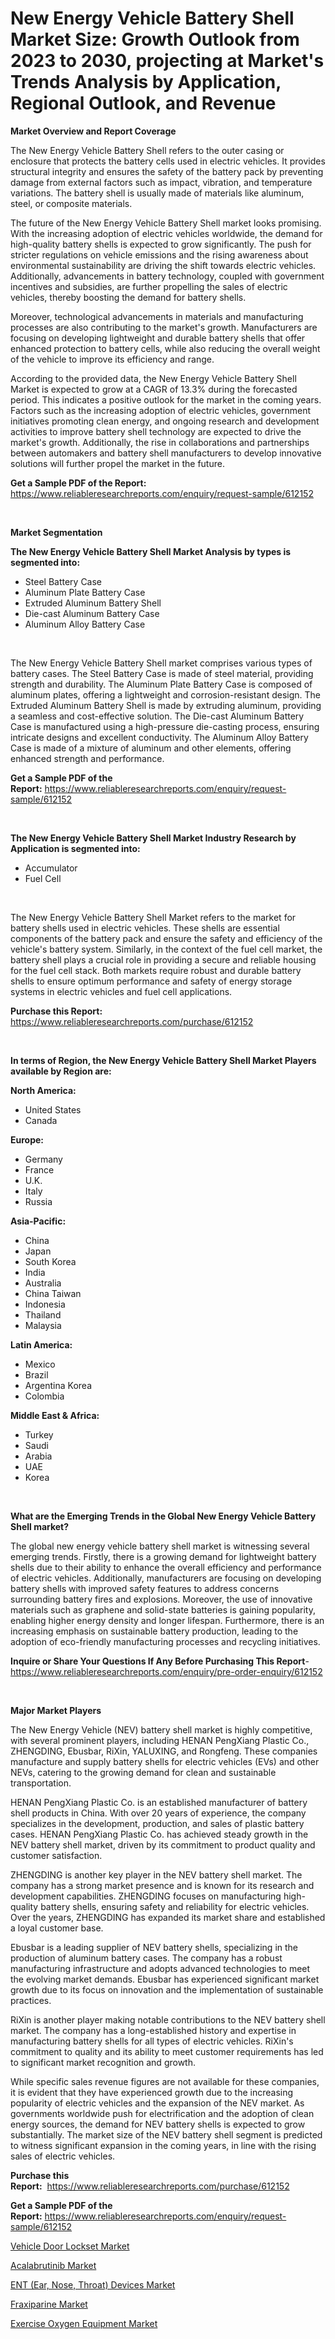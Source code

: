 <p><h1>New Energy Vehicle Battery Shell Market Size: Growth Outlook from 2023 to 2030, projecting at Market's Trends Analysis by Application, Regional Outlook, and Revenue</h1></p><p><strong>Market Overview and Report Coverage</strong></p>
<p><p>The New Energy Vehicle Battery Shell refers to the outer casing or enclosure that protects the battery cells used in electric vehicles. It provides structural integrity and ensures the safety of the battery pack by preventing damage from external factors such as impact, vibration, and temperature variations. The battery shell is usually made of materials like aluminum, steel, or composite materials.</p><p>The future of the New Energy Vehicle Battery Shell market looks promising. With the increasing adoption of electric vehicles worldwide, the demand for high-quality battery shells is expected to grow significantly. The push for stricter regulations on vehicle emissions and the rising awareness about environmental sustainability are driving the shift towards electric vehicles. Additionally, advancements in battery technology, coupled with government incentives and subsidies, are further propelling the sales of electric vehicles, thereby boosting the demand for battery shells.</p><p>Moreover, technological advancements in materials and manufacturing processes are also contributing to the market's growth. Manufacturers are focusing on developing lightweight and durable battery shells that offer enhanced protection to battery cells, while also reducing the overall weight of the vehicle to improve its efficiency and range.</p><p>According to the provided data, the New Energy Vehicle Battery Shell Market is expected to grow at a CAGR of 13.3% during the forecasted period. This indicates a positive outlook for the market in the coming years. Factors such as the increasing adoption of electric vehicles, government initiatives promoting clean energy, and ongoing research and development activities to improve battery shell technology are expected to drive the market's growth. Additionally, the rise in collaborations and partnerships between automakers and battery shell manufacturers to develop innovative solutions will further propel the market in the future.</p></p>
<p><strong>Get a Sample PDF of the Report:</strong> <a href="https://www.reliableresearchreports.com/enquiry/request-sample/612152">https://www.reliableresearchreports.com/enquiry/request-sample/612152</a></p>
<p>&nbsp;</p>
<p><strong>Market Segmentation</strong></p>
<p><strong>The New Energy Vehicle Battery Shell Market Analysis by types is segmented into:</strong></p>
<p><ul><li>Steel Battery Case</li><li>Aluminum Plate Battery Case</li><li>Extruded Aluminum Battery Shell</li><li>Die-cast Aluminum Battery Case</li><li>Aluminum Alloy Battery Case</li></ul></p>
<p>&nbsp;</p>
<p><p>The New Energy Vehicle Battery Shell market comprises various types of battery cases. The Steel Battery Case is made of steel material, providing strength and durability. The Aluminum Plate Battery Case is composed of aluminum plates, offering a lightweight and corrosion-resistant design. The Extruded Aluminum Battery Shell is made by extruding aluminum, providing a seamless and cost-effective solution. The Die-cast Aluminum Battery Case is manufactured using a high-pressure die-casting process, ensuring intricate designs and excellent conductivity. The Aluminum Alloy Battery Case is made of a mixture of aluminum and other elements, offering enhanced strength and performance.</p></p>
<p><strong>Get a Sample PDF of the Report:</strong>&nbsp;<a href="https://www.reliableresearchreports.com/enquiry/request-sample/612152">https://www.reliableresearchreports.com/enquiry/request-sample/612152</a></p>
<p>&nbsp;</p>
<p><strong>The New Energy Vehicle Battery Shell Market Industry Research by Application is segmented into:</strong></p>
<p><ul><li>Accumulator</li><li>Fuel Cell</li></ul></p>
<p>&nbsp;</p>
<p><p>The New Energy Vehicle Battery Shell Market refers to the market for battery shells used in electric vehicles. These shells are essential components of the battery pack and ensure the safety and efficiency of the vehicle's battery system. Similarly, in the context of the fuel cell market, the battery shell plays a crucial role in providing a secure and reliable housing for the fuel cell stack. Both markets require robust and durable battery shells to ensure optimum performance and safety of energy storage systems in electric vehicles and fuel cell applications.</p></p>
<p><strong>Purchase this Report:</strong>&nbsp; <a href="https://www.reliableresearchreports.com/purchase/612152">https://www.reliableresearchreports.com/purchase/612152</a></p>
<p>&nbsp;</p>
<p><strong>In terms of Region, the New Energy Vehicle Battery Shell Market Players available by Region are:</strong></p>
<p>
    <p> <strong> North America: </strong>
        <ul>
            <li>United States</li>
            <li>Canada</li>
        </ul>
        </p> 
    <p> <strong> Europe: </strong>
        <ul>
            <li>Germany</li>
            <li>France</li>
            <li>U.K.</li>
            <li>Italy</li>
            <li>Russia</li>
        </ul>
        </p> 
    <p> <strong> Asia-Pacific: </strong>
        <ul>
            <li>China</li>
            <li>Japan</li>
            <li>South Korea</li>
            <li>India</li>
            <li>Australia</li>
            <li>China Taiwan</li>
            <li>Indonesia</li>
            <li>Thailand</li>
            <li>Malaysia</li>
        </ul>
        </p> 
    <p> <strong> Latin America: </strong>
        <ul>
            <li>Mexico</li>
            <li>Brazil</li>
            <li>Argentina Korea</li>
            <li>Colombia</li>
        </ul>
        </p> 
    <p> <strong> Middle East & Africa: </strong>
        <ul>
            <li>Turkey</li>
            <li>Saudi</li>
            <li>Arabia</li>
            <li>UAE</li>
            <li>Korea</li>
        </ul>
    </p>
    </p>
<p>&nbsp;</p>
<p><strong>What are the Emerging Trends in the Global New Energy Vehicle Battery Shell market?</strong></p>
<p><p>The global new energy vehicle battery shell market is witnessing several emerging trends. Firstly, there is a growing demand for lightweight battery shells due to their ability to enhance the overall efficiency and performance of electric vehicles. Additionally, manufacturers are focusing on developing battery shells with improved safety features to address concerns surrounding battery fires and explosions. Moreover, the use of innovative materials such as graphene and solid-state batteries is gaining popularity, enabling higher energy density and longer lifespan. Furthermore, there is an increasing emphasis on sustainable battery production, leading to the adoption of eco-friendly manufacturing processes and recycling initiatives.</p></p>
<p><strong>Inquire or Share Your Questions If Any Before Purchasing This Report</strong>- <a href="https://www.reliableresearchreports.com/enquiry/pre-order-enquiry/612152">https://www.reliableresearchreports.com/enquiry/pre-order-enquiry/612152</a></p>
<p>&nbsp;</p>
<p><strong>Major Market Players</strong></p>
<p><p>The New Energy Vehicle (NEV) battery shell market is highly competitive, with several prominent players, including HENAN PengXiang Plastic Co., ZHENGDING, Ebusbar, RiXin, YALUXING, and Rongfeng. These companies manufacture and supply battery shells for electric vehicles (EVs) and other NEVs, catering to the growing demand for clean and sustainable transportation.</p><p>HENAN PengXiang Plastic Co. is an established manufacturer of battery shell products in China. With over 20 years of experience, the company specializes in the development, production, and sales of plastic battery cases. HENAN PengXiang Plastic Co. has achieved steady growth in the NEV battery shell market, driven by its commitment to product quality and customer satisfaction.</p><p>ZHENGDING is another key player in the NEV battery shell market. The company has a strong market presence and is known for its research and development capabilities. ZHENGDING focuses on manufacturing high-quality battery shells, ensuring safety and reliability for electric vehicles. Over the years, ZHENGDING has expanded its market share and established a loyal customer base.</p><p>Ebusbar is a leading supplier of NEV battery shells, specializing in the production of aluminum battery cases. The company has a robust manufacturing infrastructure and adopts advanced technologies to meet the evolving market demands. Ebusbar has experienced significant market growth due to its focus on innovation and the implementation of sustainable practices.</p><p>RiXin is another player making notable contributions to the NEV battery shell market. The company has a long-established history and expertise in manufacturing battery shells for all types of electric vehicles. RiXin's commitment to quality and its ability to meet customer requirements has led to significant market recognition and growth.</p><p>While specific sales revenue figures are not available for these companies, it is evident that they have experienced growth due to the increasing popularity of electric vehicles and the expansion of the NEV market. As governments worldwide push for electrification and the adoption of clean energy sources, the demand for NEV battery shells is expected to grow substantially. The market size of the NEV battery shell segment is predicted to witness significant expansion in the coming years, in line with the rising sales of electric vehicles.</p></p>
<p><strong>Purchase this Report:</strong>&nbsp;&nbsp;<a href="https://www.reliableresearchreports.com/purchase/612152">https://www.reliableresearchreports.com/purchase/612152</a></p>
<p></p>
<p><strong>Get a Sample PDF of the Report:</strong>&nbsp;<a href="https://www.reliableresearchreports.com/enquiry/request-sample/612152">https://www.reliableresearchreports.com/enquiry/request-sample/612152</a></p>
<p><p><a href="https://github.com/NorbertYates/Market-Research-Report-List-2/blob/main/vehicle-door-lockset-market.md">Vehicle Door Lockset Market</a></p><p><a href="https://medium.com/@agree.gain.spray/acalabrutinib-market-furnishes-information-on-market-share-market-trends-and-market-growth-f827a6a9f109">Acalabrutinib Market</a></p><p><a href="https://www.linkedin.com/pulse/ent-ear-nose-throat-devices-market-size-share-amp-trends-1e/">ENT (Ear, Nose, Throat) Devices Market</a></p><p><a href="https://medium.com/@plan.sock.color/fraxiparine-market-analysis-its-cagr-market-segmentation-and-global-industry-overview-41875ca35ab5">Fraxiparine Market</a></p><p><a href="https://www.linkedin.com/pulse/exercise-oxygen-equipment-market-share-amp-new/">Exercise Oxygen Equipment Market</a></p></p>